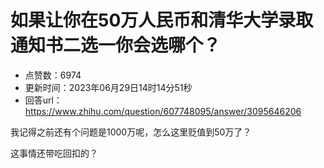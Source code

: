 # 如果让你在50万人民币和清华大学录取通知书二选一你会选哪个？
- 点赞数：6974
- 更新时间：2023年06月29日14时14分51秒
- 回答url：https://www.zhihu.com/question/607748095/answer/3095646206
<body>
 <p data-pid="NtkcS2_4">我记得之前还有个问题是1000万呢，怎么这里贬值到50万了？</p>
 <p data-pid="DTW1k2c5">这事情还带吃回扣的？</p>
</body>